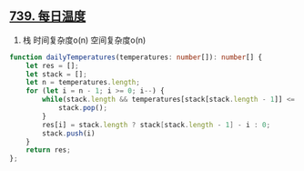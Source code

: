 ## [739. 每日温度](https://leetcode.cn/problems/daily-temperatures/)

1. 栈 时间复杂度o(n) 空间复杂度o(n)
```ts
function dailyTemperatures(temperatures: number[]): number[] {
    let res = [];
    let stack = [];
    let n = temperatures.length;
    for (let i = n - 1; i >= 0; i--) {
        while(stack.length && temperatures[stack[stack.length - 1]] <= temperatures[i]){
            stack.pop();
        }
        res[i] = stack.length ? stack[stack.length - 1] - i : 0;
        stack.push(i)
    }
    return res;
};
```